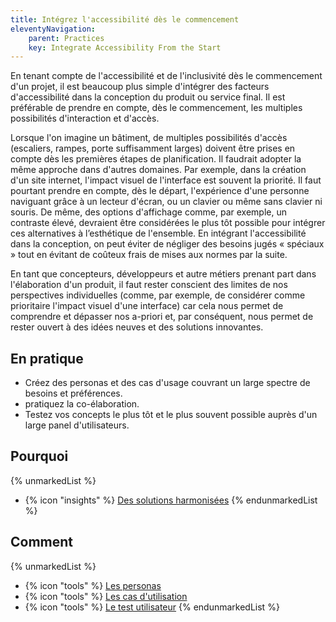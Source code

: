 ```yaml
---
title: Intégrez l'accessibilité dès le commencement
eleventyNavigation:
    parent: Practices
    key: Integrate Accessibility From the Start
---
```


En tenant compte de l'accessibilité et de l'inclusivité dès le commencement d'un projet, il est beaucoup plus simple
d'intégrer des facteurs d'accessibilité dans la conception du produit ou service final. Il est préférable de prendre en
compte, dès le commencement, les multiples possibilités d'interaction et d'accès.

Lorsque l'on imagine un bâtiment, de multiples possibilités d'accès (escaliers, rampes, porte suffisamment larges)
doivent être prises en compte dès les premières étapes de planification. Il faudrait adopter la même approche dans
d'autres domaines. Par exemple, dans la création d'un site internet, l'impact visuel de l'interface est souvent la
priorité. Il faut pourtant prendre en compte, dès le départ, l'expérience d'une personne naviguant grâce à un lecteur
d'écran, ou un clavier ou même sans clavier ni souris. De même, des options d'affichage comme, par exemple, un contraste
élevé, devraient être considérées le plus tôt possible pour intégrer ces alternatives à l’esthétique de l'ensemble. En
intégrant l'accessibilité dans la conception, on peut éviter de négliger des besoins jugés « spéciaux » tout en évitant
de coûteux frais de mises aux normes par la suite.

En tant que concepteurs, développeurs et autre métiers prenant part dans l'élaboration d'un produit, il faut rester
conscient des limites de nos perspectives individuelles (comme, par exemple, de considérer comme prioritaire l'impact
visuel d'une interface) car cela nous permet de comprendre et dépasser nos a-priori et, par conséquent, nous permet de
rester ouvert à des idées neuves et des solutions innovantes.

## En pratique

* Créez des personas et des cas d'usage couvrant un large spectre de besoins et préférences.
* pratiquez la co-élaboration.
* Testez vos concepts le plus tôt et le plus souvent possible auprès d'un large panel d'utilisateurs.

## Pourquoi

{% unmarkedList %}
* {% icon "insights" %} [Des solutions harmonisées](../../idees/des-solutions-harmonisees/)
{% endunmarkedList %}

## Comment

{% unmarkedList %}
* {% icon "tools" %} [Les personas](../../outils/les-personas/)
* {% icon "tools" %} [Les cas d'utilisation](../../outils/les-cas-dutilisation/)
* {% icon "tools" %} [Le test utilisateur](../../outils/le-test-utilisateur/)
{% endunmarkedList %}
